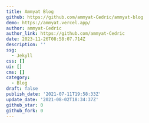 ```yaml
---
title: Ammyat Blog
github: https://github.com/ammyat-Cedric/ammyat-blog
demo: https://ammyat.vercel.app/
author: ammyat-Cedric
author_link: https://github.com/ammyat-Cedric
date: 2023-11-26T08:58:07.714Z
description: ''
ssg:
  - Jekyll
css: []
ui: []
cms: []
category:
  - Blog
draft: false
publish_date: '2021-07-11T19:58:33Z'
update_date: '2021-08-02T18:34:37Z'
github_star: 0
github_fork: 0
---
```

